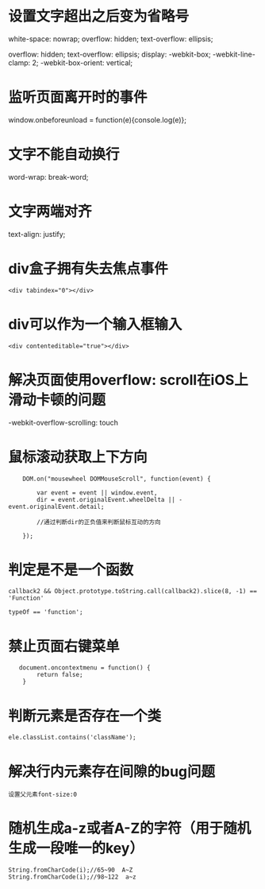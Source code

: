 
#  设置文字超出之后变为省略号

white-space: nowrap;
overflow: hidden;
text-overflow: ellipsis;

overflow: hidden;
text-overflow: ellipsis;
display: -webkit-box;
-webkit-line-clamp: 2;
-webkit-box-orient: vertical;

#  监听页面离开时的事件

window.onbeforeunload = function(e){console.log(e)};


#  文字不能自动换行

word-wrap: break-word;


#  文字两端对齐

text-align: justify;


#  div盒子拥有失去焦点事件

`<div tabindex="0"></div>`

#  div可以作为一个输入框输入

	<div contenteditable="true"></div>

#  解决页面使用overflow: scroll在iOS上滑动卡顿的问题

-webkit-overflow-scrolling: touch

#  鼠标滚动获取上下方向

 		DOM.on("mousewheel DOMMouseScroll", function(event) {
       
       		var event = event || window.event,
            dir = event.originalEvent.wheelDelta || -event.originalEvent.detail;
			
			//通过判断dir的正负值来判断鼠标互动的方向       

   		});


# 判定是不是一个函数

  	callback2 && Object.prototype.toString.call(callback2).slice(8, -1) == 'Function'

	typeOf == 'function';

# 禁止页面右键菜单

	   document.oncontextmenu = function() {
            return false;
        }

#  判断元素是否存在一个类

	ele.classList.contains('className');

# 解决行内元素存在间隙的bug问题

	设置父元素font-size:0

# 随机生成a-z或者A-Z的字符（用于随机生成一段唯一的key）

	String.fromCharCode(i);//65~90  A~Z
	String.fromCharCode(i);//98~122  a~z